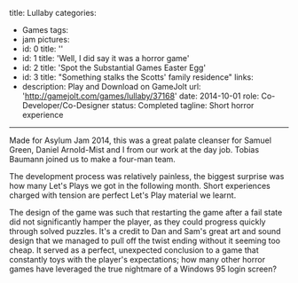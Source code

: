 title: Lullaby
categories:
  - Games
tags:
  - jam
pictures:
  - id: 0
    title: ''
  - id: 1
    title: 'Well, I did say it was a horror game'
  - id: 2
    title: 'Spot the Substantial Games Easter Egg'
  - id: 3
    title: "Something stalks the Scotts' family residence"
links:
  - description: Play and Download on GameJolt
    url: 'http://gamejolt.com/games/lullaby/37168'
date: 2014-10-01
role: Co-Developer/Co-Designer
status: Completed
tagline: Short horror experience
---

Made for Asylum Jam 2014, this was a great palate cleanser for Samuel Green, Daniel Arnold-Mist and I from our work at the day job. Tobias Baumann joined us to make a four-man team.

The development process was relatively painless, the biggest surprise was how many Let's Plays we got in the following month. Short experiences charged with tension are perfect Let's Play material we learnt.

The design of the game was such that restarting the game after a fail state did not significantly hamper the player, as they could progress quickly through solved puzzles. It's a credit to Dan and Sam's great art and sound design that we managed to pull off the twist ending without it seeming too cheap. It served as a perfect, unexpected conclusion to a game that constantly toys with the player's expectations; how many other horror games have leveraged the true nightmare of a Windows 95 login screen?

